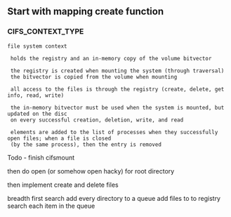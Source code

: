 ## Start with mapping create function

### CIFS_CONTEXT_TYPE
```
file system context

 holds the registry and an in-memory copy of the volume bitvector

 the registry is created when mounting the system (through traversal)
 the bitvector is copied from the volume when mounting

 all access to the files is through the registry (create, delete, get info, read, write)

 the in-memory bitvector must be used when the system is mounted, but updated on the disc
 on every successful creation, deletion, write, and read

 elements are added to the list of processes when they successfully open files; when a file is closed
 (by the same process), then the entry is removed
 ```

 Todo - finish cifsmount

 then do open (or somehow open hacky) for root directory

 then implement create and delete files

 breadth first search
 add every directory to a queue
 add files to to registry 
 search each item in the queue 
 
